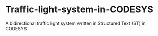 # Traffic-light-system-in-CODESYS
A bidirectional traffic light system written in Structured Text (ST) in CODESYS
